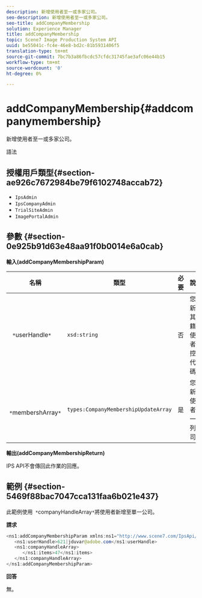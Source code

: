 ```yaml
---
description: 新增使用者至一或多家公司。
seo-description: 新增使用者至一或多家公司。
seo-title: addCompanyMembership
solution: Experience Manager
title: addCompanyMembership
topic: Scene7 Image Production System API
uuid: be55041c-fc4e-46e8-bd2c-81b5931406f5
translation-type: tm+mt
source-git-commit: 7bc7b3a86fbcdc57cfdc31745fae3afc06e44b15
workflow-type: tm+mt
source-wordcount: '0'
ht-degree: 0%

---
```



# addCompanyMembership{#addcompanymembership}

新增使用者至一或多家公司。

語法

## 授權用戶類型{#section-ae926c7672984be79f6102748accab72}

* `IpsAdmin`
* `IpsCompanyAdmin`
* `TrialSiteAdmin`
* `ImagePortalAdmin`

## 參數 {#section-0e925b91d63e48aa91f0b0014e6a0cab}

**輸入(addCompanyMembershipParam)**

| 名稱 | 類型 | 必要 | 說明 |
|---|---|---|---|
| ` *`userHandle`*` | `xsd:string` | 否 | 您要新增其會籍的使用者的控制代碼。 |
| ` *`membershArray`*` | `types:CompanyMembershipUpdateArray` | 是 | 您要新增使用者的一系列公司。 |

**輸出(addCompanyMembershipReturn)**

IPS API不會傳回此作業的回應。

## 範例 {#section-5469f88bac7047cca131faa6b021e437}

此範例使用` *`companyHandleArray`*`將使用者新增至單一公司。

**請求**

```java
<ns1:addCompanyMembershipParam xmlns:ns1="http://www.scene7.com/IpsApi/xsd">
   <ns1:userHandle>621|jduvar@adobe.com</ns1:userHandle>
   <ns1:companyHandleArray>
      </ns1:items>47</ns1:items>
   </ns1:companyHandleArray>
</ns1:addCompanyMembershipParam>
```

**回答**

無。
